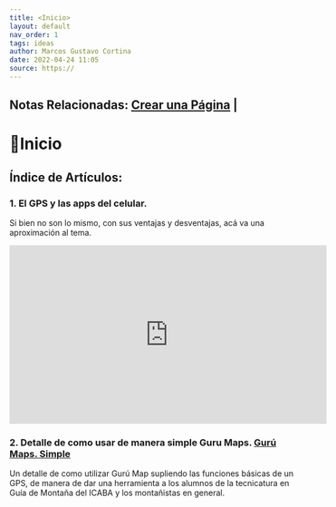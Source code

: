 ```yaml
---
title: <Inicio>
layout: default
nav_order: 1
tags: ideas
author: Marcos Gustavo Cortina
date: 2022-04-24 11:05
source: https://
---
```

**Notas Relacionadas:** 
[Crear una Página](Crear-una-pagina.md) |
---

# 🏡Inicio
## Índice de Artículos:
### 1. El GPS y las apps del celular.
Si bien no son lo mismo, con sus ventajas y desventajas, acá va una aproximación al tema.

<iframe width="560" height="315" src="https://www.youtube.com/embed/VA5nY60uvW0" title="YouTube video player" frameborder="0" allow="accelerometer; autoplay; clipboard-write; encrypted-media; gyroscope; picture-in-picture" allowfullscreen></iframe>


### 2. Detalle de como usar de manera simple  Guru Maps. [Gurú Maps. Simple](GuruMaps.md)
Un detalle de como utilizar Gurú Map supliendo las funciones básicas de un GPS, de manera de dar una herramienta a los alumnos de la tecnicatura en Guía de Montaña del ICABA y los montañistas en general.





